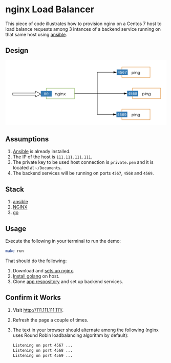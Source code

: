 # nginx Load Balancer

This piece of code illustrates how to provision nginx on a Centos 7 host to load balance requests among 3 intances of a backend service running on that same host using [ansible](https://docs.ansible.com/ansible/latest/index.html).

## Design

![Design](./docs/images/design.png)

## Assumptions

1. [Ansible](https://docs.ansible.com/ansible/latest/installation_guide/intro_installation.html#installing-ansible-on-macos) is already installed.
1. The IP of the host is `111.111.111.111`.
1. The private key to be used host connection is `private.pem` and it is located at `~/Documents`.
1. The backend services will be running on ports `4567`, `4568` and `4569`.

## Stack

1. [ansible](https://www.tutorialspoint.com/ansible/ansible_introduction.htm)
1. [NGINX](https://www.nginx.com/resources/wiki/start/)
1. [go](https://golang.org/doc/tutorial/getting-started)

## Usage

Execute the following in your terminal to run the demo:

```sh
make run
```

That should do the following:

1. Download and [sets up nginx](https://upcloud.com/community/tutorials/configure-load-balancing-nginx/).
1. [Install golang](https://www.vultr.com/docs/how-to-install-golang-1-8-3-on-centos-7-ubuntu-16-04-lts-and-debian-9-stretch?gclid=Cj0KCQjwjoH0BRD6ARIsAEWO9DtXuH2k0W1iu4vsiJwE8Ww7QFU8WKbw1M_NXazcudSHzLTvLOm0ROAaAoncEALw_wcB) on host.
1. Clone [app respository](https://github.com/ekowcharles/ping/tree/nginx) and set up backend services.

## Confirm it Works

1. Visit http://111.111.111.111/.
1. Refresh the page a couple of times.
1. The text in your browser should alternate among the following (nginx uses Round Robin loadbalancing algorithm by default):

   ```
   Listening on port 4567 ...
   Listening on port 4568 ...
   Listening on port 4569 ...
   ```
